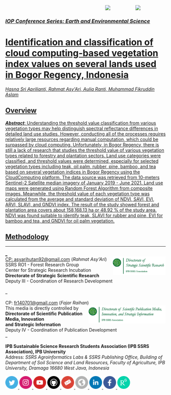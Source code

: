 <a href="https://ssrs.ipb.ac.id/ro-1-forest/"><img src="https://github.com/ipbssrs/RO1-Forest/blob/9de66f8d96760f1dd315df2b7af0062259c60ccc/ADMIN/RO1-forest.png" align="right" width="95" /><a href="https://ssrs.ipb.ac.id/"><img src="https://github.com/ipbssrs/RO1-Forest/blob/9de66f8d96760f1dd315df2b7af0062259c60ccc/ADMIN/Logo2_kecil.png" align="right" width="95" />
<br /> 

### _**IOP Conference Series: Earth and Environmental Science**_
# Identification and classification of cloud computing-based vegetation index values on several lands used in Bogor Regency, Indonesia
_Hasna Sri Aprilianti, Rahmat Asy'Ari, Aulia Ranti, Muhammad Fikruddin Aslam_
## Overview
_**Abstract**_: Understanding the threshold value classification from various vegetation types may help distinguish spectral reflectance differences in detailed land use studies. However, conducting all of the processes requires relatively large resources regarding manual computation, which could be surpassed by cloud computing. Unfortunately, in Bogor Regency, there is still a lack of research that studies the threshold value of various vegetation types related to forestry and plantation sectors. Land use categories were classified, and threshold values were determined, especially for selected vegetation types including teak, oil palm, rubber, pine, bamboo, and tea based on several vegetation indices in Bogor Regency using the CloudComputing platform. The data source was retrieved from 10-meters Sentinel-2 Satellite median imagery of January 2019 - June 2021. Land use maps were generated using Random Forest Algorithm from composite images. Meanwhile, the threshold value of each vegetation type was calculated from the average and standard deviation of NDVI, SAVI, EVI, ARVI, SLAVI, and GNDVI index. The result of the study showed forest and plantation area covers about 158,168.13 ha or 48.92 % of the study area. NDVI was found suitable to identify teak, SLAVI for rubber and pine, EVI for bamboo and tea, and GNDVI for oil palm vegetation. 
## Methodology



________________________________________________________________________________________________________________________________________________________
_
<br/> CP: asyarihutan92@gmail.com (*Rahmat Asy'Ari*)<img src="https://github.com/ipbssrs/ipbssrs/blob/e06c45804cf17ab573e55ff856c4c3b8bcf81b8e/logo-ssrs/Dir_Riset.png" align="right" width="33%" />
<br/> SSRS RO1 - Forest Research Group
  <br/> Center for Strategic Research Incubation
  <br/> **Directorate of Strategic Scientific Research**
  <br/> Deputy III - Coordination of Research Development 
<br/> 
<br/>
_
<br/>
<br/> CP: fr140701@gmail.com (*Fajar Raihan*)<img src="https://github.com/ipbssrs/ipbssrs/blob/e06c45804cf17ab573e55ff856c4c3b8bcf81b8e/logo-ssrs/Dir_Medpub.png" align="right" width="48%" />
<br/> This media is directly controlled by
  <br/> **Directorate of Scientific Publication Media, Innovation**
  <br/> **and Strategic Information**
  <br/> Deputy IV - Coordination of Publication Development
<br/> 
_
<br/>
<br/> **IPB Sustainable Science Research Students Association (IPB SSRS Association), IPB University**
<br/> Address: *SSRS Agroinformatics Labs & SSRS Publishing Office, Building of Department of Soil Science and Land Resources, Faculty of Agriculture, IPB University, Dramaga 16680 West Java, Indonesia*
<br /> 
<br /> <a href="https://twitter.com/ipbssrs_assoc">
  <img src="https://github.com/ipbssrs/ipbssrs/blob/9d7075b4b916601af7be6b1a809b79ca3ae9e6c5/logo-media/twitter.png" alt="Twitter" title="Twitter" width="40" height="40" /><a href="https://www.instagram.com/ipbssrs.assoc/">
  <img src="https://github.com/ipbssrs/ipbssrs/blob/9d7075b4b916601af7be6b1a809b79ca3ae9e6c5/logo-media/instagram.png" alt="instagram" title="instagram" width="40" height="40" /><a href="https://www.youtube.com/@ipbssrsassociation254">
  <img src="https://github.com/ipbssrs/ipbssrs/blob/9d7075b4b916601af7be6b1a809b79ca3ae9e6c5/logo-media/youtube.png" alt="youtube" title="youtube" width="40" height="40" /><a href="https://github.com/ipbssrs">
  <img src="https://github.com/ipbssrs/ipbssrs/blob/9d7075b4b916601af7be6b1a809b79ca3ae9e6c5/logo-media/github.png" alt="github" title="github" width="40" height="40" /><a href="ssrs@apps.ipb.ac.id">
  <img src="https://github.com/ipbssrs/ipbssrs/blob/9d7075b4b916601af7be6b1a809b79ca3ae9e6c5/logo-media/mail.png" alt="mail" title="mail" width="40" height="40" /><a href="https://ssrs.ipb.ac.id/">
  <img src="https://github.com/ipbssrs/ipbssrs/blob/9d7075b4b916601af7be6b1a809b79ca3ae9e6c5/logo-media/www.png" alt="website" title="website" width="40" height="40" /><a href="https://www.linkedin.com/company/ipb-sustainable-science-research-students-association/">
  <img src="https://github.com/ipbssrs/ipbssrs/blob/9d7075b4b916601af7be6b1a809b79ca3ae9e6c5/logo-media/linkedin.png" alt="Linkedin" title="Linkedin" width="40" height="40" /><a href="https://www.facebook.com/people/IPB-SSRS-Association/100082564195815/">
  <img src="https://github.com/ipbssrs/ipbssrs/blob/9d7075b4b916601af7be6b1a809b79ca3ae9e6c5/logo-media/facebook.png" alt="facebook" title="facebook" width="40" height="40" /><a href="https://www.researchgate.net/lab/IPB-SSRS-Association-Ipb-Ssrs-Association-2">
  <img src="https://github.com/ipbssrs/ipbssrs/blob/72c1d782bba8589d5429e8cb2426dccf50f11b6e/logo-media/1200px-ResearchGate_icon_SVG.svg.png" alt="ResearchGate" title="ResearchGate" width="40" height="40" />
  
  

